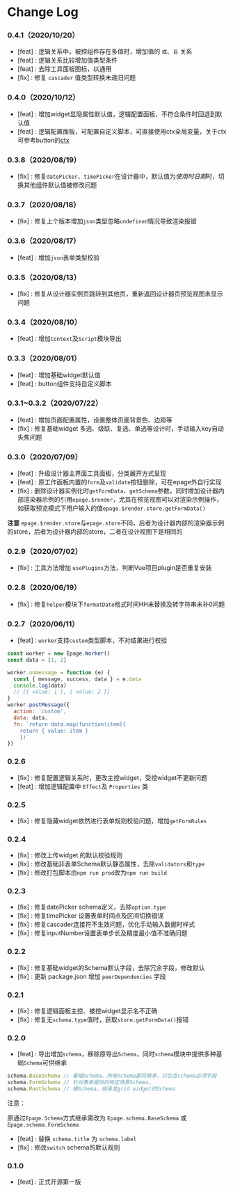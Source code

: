 # Change Log

### 0.4.1（2020/10/20）

- [feat] : 逻辑关系中，被控组件存在多值时，增加值的 `或`、`且` 关系
- [feat] : 逻辑关系比较增加值类型条件
- [feat] : 去除工具面板图标，以通用
- [fix] : 修复 `cascader` 值类型转换未递归问题


### 0.4.0（2020/10/12）

- [feat] : 增加widget显隐属性默认值，逻辑配置面板，不符合条件时回退到默认值
- [feat] : 逻辑配置面板，可配置自定义脚本，可直接使用ctx全局变量，关于ctx可参考button的[ctx](http://epage.didichuxing.com/examples/widgets/button.html#schema-option%E5%AE%9A%E4%B9%89)

### 0.3.8（2020/08/19）

- [fix] : 修复`datePicker`、`timePicker`在设计器中，默认值为*使用时日期*时，切换其他组件默认值被修改问题

### 0.3.7（2020/08/18）

- [fix] : 修复上个版本增加`json`类型忽略`undefined`情况导致渲染报错

### 0.3.6（2020/08/17）

- [feat] : 增加`json`表单类型校验

### 0.3.5（2020/08/13）

- [fix] : 修复从设计器实例页跳转到其他页，重新返回设计器页预览视图未显示问题

### 0.3.4（2020/08/10）

- [feat] : 增加`Context`及`Script`模块导出


### 0.3.3（2020/08/01）

- [feat] : 增加基础widget默认值
- [feat] : button组件支持自定义脚本

### 0.3.1~0.3.2（2020/07/22）

- [feat] : 增加页面配置属性，设置整体页面背景色、边距等
- [fix] : 修复基础widget 多选、级联、复选、单选等设计时，手动输入key自动失焦问题

### 0.3.0（2020/07/09）

- [feat] : 升级设计器主界面工具面板，分类展开方式呈现
- [feat] : 原工作面板内置的`form`及`validate`按钮删除，可在epage外自行实现
- [fix] : 删除设计器实例化时`getFormData`、`getSchema`参数。同时增加设计器内部渲染器示例的引用`epage.$render`，尤其在预览视图可以对渲染示例操作，如获取预览模式下用户输入的值`epage.$render.store.getFormData()`

**注意** `epage.$render.store`与`epage.store`不同，后者为设计器内部的渲染器示例的store，后者为设计器内部的store，二者在设计视图下是相同的


### 0.2.9（2020/07/02）

- [fix] : 工具方法增加 `usePlugins`方法，判断Vue项目plugin是否重复安装

### 0.2.8（2020/06/19）

- [fix] : 修复`helper`模块下`formatDate`格式时间HH未替换及转字符串未补0问题


### 0.2.7（2020/06/11）

- [feat] : `worker`支持`custom`类型脚本，不对结果进行校验
```js
const worker = new Epage.Worker()
const data = [1, 2]

worker.onmessage = function (e) {
  const { message, success, data } = e.data
  console.log(data)
  // [{ value: 1 }, { value: 2 }]
}
worker.postMessage({
  action: 'custom',
  data: data,
  fn: `return data.map(function(item){
    return { value: item }
    })`
})
```

### 0.2.6

- [fix] : 修复配置逻辑关系时，更改主控widget，受控widget不更新问题
- [feat] : 增加逻辑配置中 `Effect`及 `Properties` 类

### 0.2.5

- [fix] : 修复隐藏widget依然进行表单规则校验问题，增加`getFormRules`

### 0.2.4

- [fix] : 修改上传widget 的默认校验规则
- [fix] : 修改基础非表单Schema默认静态属性，去除`validators`和`type`
- [fix] : 修改打包脚本由`npm run prod`改为`npm run build`

### 0.2.3

- [fix] : 修复datePicker schema定义，去除`option.type`
- [fix] : 修复timePicker 设置表单时间点及区间切换错误
- [fix] : 修复cascader连接符不生效问题，优化手动输入数据时样式
- [fix] : 修复inputNumber设置表单步长及精度最小值不准确问题

### 0.2.2

- [fix] : 修复基础widget的Schema默认字段，去除冗余字段，修改默认
- [fix] : 更新 package.json 增加 `peerDependencies` 字段

### 0.2.1

- [fix] : 修复逻辑面板主控、被控widget显示名不正确
- [fix] : 修复无`schema.type`值时，获取`store.getFormData()`报错

### 0.2.0

- [feat] : 导出增加`schema`，移除原导出`Schema`，同时`schema`模块中提供多种基础`Schema`可供继承

```js
schema.BaseSchema // 基础Schema，所有Schema都将继承，只包含schema必须字段
schema.FormSchema // 针对表单提供的特定场景Schema，
schema.RootSchema // 根Schema，继承至grid widget的Schema
```
注意：

原通过`Epage.Schema`方式继承需改为 `Epage.schema.BaseSchema` 或 `Epage.schema.FormSchema`

- [feat] : 替换 `schema.title` 为 `schema.label`
- [fix] : 修改`switch` schema的默认规则

### 0.1.0

- [feat] : 正式开源第一版